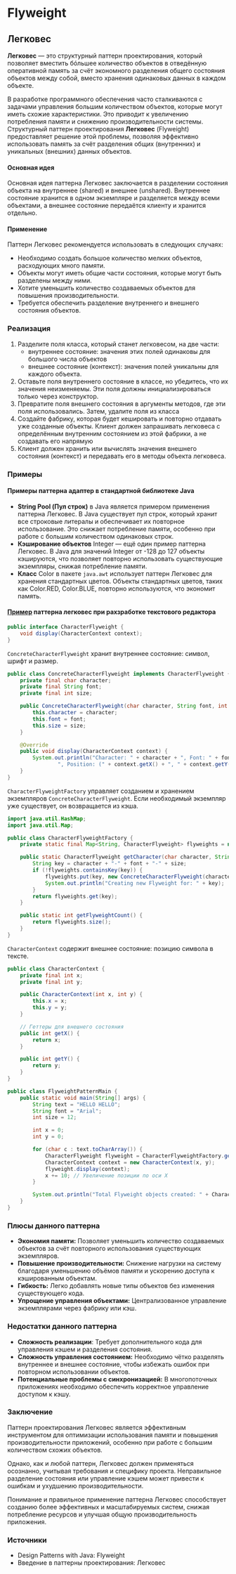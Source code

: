 # Flyweight

## Легковес

**Легковес** — это структурный паттерн проектирования, который позволяет вместить бóльшее количество объектов в
отведённую оперативной память за счёт экономного разделения общего состояния объектов между собой, вместо хранения
одинаковых данных в каждом объекте.

В разработке программного обеспечения часто сталкиваются с задачами управления большим количеством объектов, которые
могут иметь схожие характеристики. Это приводит к увеличению потребления памяти и снижению производительности системы.
Структурный паттерн проектирования **Легковес** (Flyweight) предоставляет решение этой проблемы, позволяя эффективно
использовать память за счёт разделения общих (внутренних) и уникальных (внешних) данных объектов.

#### Основная идея

Основная идея паттерна Легковес заключается в разделении состояния объекта на внутреннее (shared) и внешнее (unshared).
Внутреннее состояние хранится в одном экземпляре и разделяется между всеми объектами, а внешнее состояние передаётся
клиенту и хранится отдельно.

#### Применение

Паттерн Легковес рекомендуется использовать в следующих случаях:

- Необходимо создать большое количество мелких объектов, расходующих много памяти.
- Объекты могут иметь общие части состояния, которые могут быть разделены между ними.
- Хотите уменьшить количество создаваемых объектов для повышения производительности.
- Требуется обеспечить разделение внутреннего и внешнего состояния объектов.

### Реализация

1. Разделите поля класса, который станет легковесом, на две части:
    - внутреннее состояние: значения этих полей одинаковы для большого числа объектов
    - внешнее состояние (контекст): значения полей уникальны для каждого объекта.
2. Оставьте поля внутреннего состояние в классе, но убедитесь, что их значения неизменяемы. Эти поля должны
   инициализироваться только через конструктор.
3. Превратите поля внешнего состояния в аргументы методов, где эти поля использовались. Затем, удалите поля из класса
4. Создайте фабрику, которая будет кешировать и повторно отдавать уже созданные объекты. Клиент должен запрашивать
   легковеса с определённым внутренним состоянием из этой фабрики, а не создавать его напрямую
5. Клиент должен хранить или вычислять значения внешнего состояния (контекст) и передавать его в методы объекта
   легковеса.

### Примеры

#### Примеры паттерна адаптер в стандартной библиотеке Java

- **String Pool (Пул строк)** в Java является примером применения паттерна Легковес. В Java существует пул строк,
  который хранит все строковые литералы и обеспечивает их повторное использование. Это снижает потребление памяти,
  особенно при работе с большим количеством одинаковых строк.
- **Кэширование объектов** Integer — ещё один пример паттерна Легковес. В Java для значений Integer от -128 до 127
  объекты кэшируются, что позволяет повторно использовать существующие экземпляры, снижая потребление памяти.
- **Класс** Color в пакете ```java.awt``` использует паттерн Легковес для хранения стандартных цветов. Объекты
  стандартных цветов, таких как Color.RED, Color.BLUE, повторно используются, что экономит память.

#### [Пример](code%2Fexample2_characters%2FFlyweightPatternMain.java) паттерна легковес при рахзработке текстового редактора

```java
public interface CharacterFlyweight {
    void display(CharacterContext context);
}
```

```ConcreteCharacterFlyweight``` хранит внутреннее состояние: символ, шрифт и размер.

```java
public class ConcreteCharacterFlyweight implements CharacterFlyweight {
    private final char character;
    private final String font;
    private final int size;

    public ConcreteCharacterFlyweight(char character, String font, int size) {
        this.character = character;
        this.font = font;
        this.size = size;
    }

    @Override
    public void display(CharacterContext context) {
        System.out.println("Character: " + character + ", Font: " + font + ", Size: " + size +
                ", Position: (" + context.getX() + ", " + context.getY() + ")");
    }
}
```

```CharacterFlyweightFactory``` управляет созданием и хранением экземпляров ```ConcreteCharacterFlyweight```. Если необходимый экземпляр уже существует, он возвращается из кэша.

```java
import java.util.HashMap;
import java.util.Map;

public class CharacterFlyweightFactory {
    private static final Map<String, CharacterFlyweight> flyweights = new HashMap<>();

    public static CharacterFlyweight getCharacter(char character, String font, int size) {
        String key = character + "-" + font + "-" + size;
        if (!flyweights.containsKey(key)) {
            flyweights.put(key, new ConcreteCharacterFlyweight(character, font, size));
            System.out.println("Creating new Flyweight for: " + key);
        }
        return flyweights.get(key);
    }

    public static int getFlyweightCount() {
        return flyweights.size();
    }
}
```

```CharacterContext``` содержит внешнее состояние: позицию символа в тексте.

```java
public class CharacterContext {
    private final int x;
    private final int y;

    public CharacterContext(int x, int y) {
        this.x = x;
        this.y = y;
    }

    // Геттеры для внешнего состояния
    public int getX() {
        return x;
    }

    public int getY() {
        return y;
    }
}
```

```java
public class FlyweightPatternMain {
    public static void main(String[] args) {
        String text = "HELLO HELLO";
        String font = "Arial";
        int size = 12;

        int x = 0;
        int y = 0;

        for (char c : text.toCharArray()) {
            CharacterFlyweight flyweight = CharacterFlyweightFactory.getCharacter(c, font, size);
            CharacterContext context = new CharacterContext(x, y);
            flyweight.display(context);
            x += 10; // Увеличение позиции по оси X
        }

        System.out.println("Total Flyweight objects created: " + CharacterFlyweightFactory.getFlyweightCount());
    }
}
```

### Плюсы данного паттерна

- **Экономия памяти:** Позволяет уменьшить количество создаваемых объектов за счёт повторного использования существующих
  экземпляров.
- **Повышение производительности:** Снижение нагрузки на систему благодаря уменьшению объёмов памяти и ускорению доступа
  к кэшированным объектам.
- **Гибкость:** Легко добавлять новые типы объектов без изменения существующего кода.
- **Упрощение управления объектами:** Централизованное управление экземплярами через фабрику или кэш.

### Недостатки данного паттерна

- **Сложность реализации**: Требует дополнительного кода для управления кэшем и разделения состояния.
- **Сложность управления состоянием:** Необходимо чётко разделять внутреннее и внешнее состояние, чтобы избежать ошибок
  при повторном использовании объектов.
- **Потенциальные проблемы с синхронизацией:** В многопоточных приложениях необходимо обеспечить корректное управление
  доступом к кэшу.

### Заключение

Паттерн проектирования Легковес является эффективным инструментом для оптимизации использования памяти и повышения
производительности приложений, особенно при работе с большим количеством схожих объектов.

Однако, как и любой паттерн, Легковес должен применяться осознанно, учитывая требования и специфику проекта.
Неправильное разделение состояния или управление кэшем может привести к ошибкам и ухудшению производительности.

Понимание и правильное применение паттерна Легковес способствует созданию более эффективных и масштабируемых систем,
снижая потребление ресурсов и улучшая общую производительность приложения.

### Источники

- Design Patterns with Java: Flyweight
- Введение в паттерны проектирования: Легковес